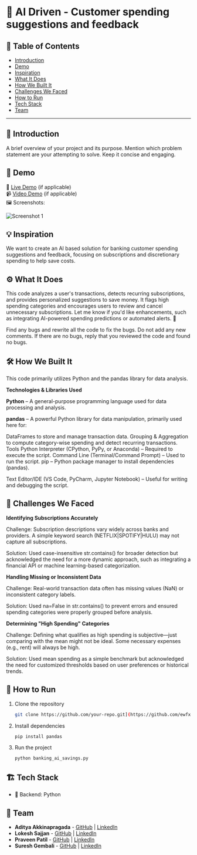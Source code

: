 # 🚀 AI Driven - Customer spending suggestions and feedback

## 📌 Table of Contents
- [Introduction](#introduction)
- [Demo](#demo)
- [Inspiration](#inspiration)
- [What It Does](#what-it-does)
- [How We Built It](#how-we-built-it)
- [Challenges We Faced](#challenges-we-faced)
- [How to Run](#how-to-run)
- [Tech Stack](#tech-stack)
- [Team](#team)

---

## 🎯 Introduction
A brief overview of your project and its purpose. Mention which problem statement are your attempting to solve. Keep it concise and engaging.

## 🎥 Demo
🔗 [Live Demo](#) (if applicable)  
📹 [Video Demo](#) (if applicable)  
🖼️ Screenshots:

![Screenshot 1](link-to-image)

## 💡 Inspiration
We want to create an AI based solution for banking customer spending suggestions and feedback, focusing on subscriptions and discretionary spending to help save costs.

## ⚙️ What It Does
This code analyzes a user's transactions, detects recurring subscriptions, and provides personalized suggestions to save money. It flags high spending categories and encourages users to review and cancel unnecessary subscriptions. Let me know if you'd like enhancements, such as integrating AI-powered spending predictions or automated alerts. 🚀

Find any bugs and rewrite all the code to fix the bugs. Do not add any new comments. If there are no bugs, reply that you reviewed the code and found no bugs.

## 🛠️ How We Built It
This code primarily utilizes Python and the pandas library for data analysis.

**Technologies & Libraries Used**

**Python** – A general-purpose programming language used for data processing and analysis.

**pandas** – A powerful Python library for data manipulation, primarily used here for:

DataFrames to store and manage transaction data.
Grouping & Aggregation to compute category-wise spending and detect recurring transactions.
Tools
Python Interpreter (CPython, PyPy, or Anaconda) – Required to execute the script.
Command Line (Terminal/Command Prompt) – Used to run the script.
pip – Python package manager to install dependencies (pandas).

Text Editor/IDE (VS Code, PyCharm, Jupyter Notebook) – Useful for writing and debugging the script.

## 🚧 Challenges We Faced
**Identifying Subscriptions Accurately**

Challenge: Subscription descriptions vary widely across banks and providers. A simple keyword search (NETFLIX|SPOTIFY|HULU) may not capture all subscriptions.

Solution: Used case-insensitive str.contains() for broader detection but acknowledged the need for a more dynamic approach, such as integrating a financial API or machine learning-based categorization.

**Handling Missing or Inconsistent Data**

Challenge: Real-world transaction data often has missing values (NaN) or inconsistent category labels.

Solution: Used na=False in str.contains() to prevent errors and ensured spending categories were properly grouped before analysis.

**Determining "High Spending" Categories**

Challenge: Defining what qualifies as high spending is subjective—just comparing with the mean might not be ideal. Some necessary expenses (e.g., rent) will always be high.

Solution: Used mean spending as a simple benchmark but acknowledged the need for customized thresholds based on user preferences or historical trends.

## 🏃 How to Run
1. Clone the repository  
   ```sh
   git clone https://github.com/your-repo.git](https://github.com/ewfx/aidhp-digital-alchemists.git
   ```
2. Install dependencies  
   ```sh
   pip install pandas
   ```
3. Run the project  
   ```sh
   python banking_ai_savings.py
   ```

## 🏗️ Tech Stack
- 🔹 Backend: Python

## 👥 Team
- **Aditya Akkinapragada** - [GitHub](#) | [LinkedIn](#)
- **Lokesh Sajjan** - [GitHub](#) | [LinkedIn](#)
- **Praveen Patil** - [GitHub](#) | [LinkedIn](#)
- **Suresh Gembali** - [GitHub](#) | [LinkedIn](#)
  
